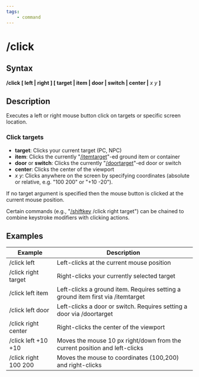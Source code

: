 ```yaml
---
tags:
    - command
---
```

# /click

## Syntax

**/click [ left | right ] [ target | item | door | switch | center |** _x_ _y_ **]**

## Description

Executes a left or right mouse button click on targets or specific screen location.  

### Click targets

- **target**: Clicks your current target (PC, NPC)
- **item**: Clicks the currently "[/itemtarget](itemtarget.md)"-ed ground item or container  
- **door** or **switch**: Clicks the currently "[/doortarget](doortarget.md)"-ed door or switch  
- **center**: Clicks the center of the viewport  
- _x_ _y_: Clicks anywhere on the screen by specifying coordinates (absolute or relative, e.g. "100 200" or "+10 -20").

If no target argument is specified then the mouse button is clicked at the current mouse position.

Certain commands (e.g., "[/shiftkey](shiftkey.md) /click right target") can be chained to combine keystroke modifiers with clicking actions.

## Examples

| Example                       | Description                                                                |
| ---------------------------- | -------------------------------------------------------------------------- |
| /click left                  | Left-clicks at the current mouse position                                  |
| /click right target          | Right-clicks your currently selected target                                |
| /click left item             | Left-clicks a ground item. Requires setting a ground item first via /itemtarget |
| /click left door             | Left-clicks a door or switch. Requires setting a door via /doortarget       |
| /click right center          | Right-clicks the center of the viewport                                    |
| /click left +10 +10          | Moves the mouse 10 px right/down from the current position and left-clicks |
| /click right 100 200         | Moves the mouse to coordinates (100,200) and right-clicks                  |